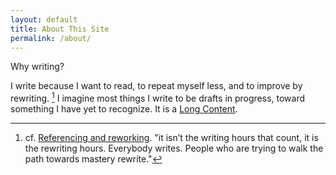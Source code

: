 ```yaml
---
layout: default
title: About This Site
permalink: /about/ 
---
```

Why writing?

I write because I want to read, to repeat myself less, and to improve by rewriting. [^1] I imagine most things I write to be drafts in progress, toward something
I have yet to recognize. It is a [Long Content](http://www.gwern.net/About#long-content). 

[^1]: cf. [Referencing and reworking](http://www.ribbonfarm.com/2011/08/19/the-calculus-of-grit/).
 "it isn’t the writing hours that count, it is the rewriting hours. Everybody writes. People who are trying to walk the path towards mastery rewrite."